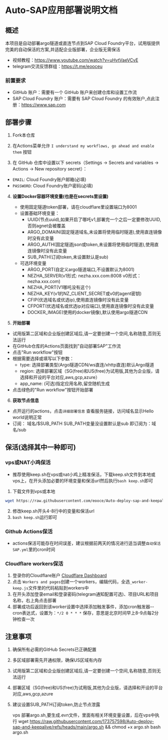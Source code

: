 # Auto-SAP应用部署说明文档

## 概述

本项目是自动部署argo隧道或直连节点到SAP Cloud Foundry平台，试用版提供完美的自动保活的方案,并适配企业版部署，企业版无需保活
- 视频教程：https://www.youtube.com/watch?v=uHvtVaeVCvE
- telegram交流反馈群组：https://t.me/eooceu

### 前置要求
* GitHub 账户：需要有一个 GitHub 账户来创建仓库和设置工作流
* SAP Cloud Foundry 账户：需要有 SAP Cloud Foundry 的有效账户,点此注册：https://www.sap.com

## 部署步骤

1. Fork本仓库

2. 在Actions菜单允许 `I understand my workflows, go ahead and enable them` 按钮

3. 在 GitHub 仓库中设置以下 secrets（Settings → Secrets and variables → Actions → New repository secret）：
- `EMAIL`: Cloud Foundry账户邮箱(必填)
- `PASSWORD`: Cloud Foundry账户密码(必填)

4. **设置Docker容器环境变量(也是在secrets里设置)**
   - 使用固定隧道token部署，请在cloudflare里设置端口为8001
   - 设置基础环境变量：
     - UUID(节点uuid),如果开启了哪吒v1,部署完一个之后一定要修改UUID,否则agnet会被覆盖
     - ARGO_DOMAIN(固定隧道域名,未设置将使用临时隧道),使用直连镜像时没有此变量
     - ARGO_AUTH(固定隧道json或token,未设置将使用临时隧道),使用直连镜像时没有此变量
     - SUB_PATH(订阅token,未设置默认是sub)
   - 可选环境变量
     - ARGO_PORT(自定义argo隧道端口,不设置默认为8001)
     - NEZHA_SERVER(v1形式: nezha.xxx.com:8008  v0形式：nezha.xxx.com)
     - NEZHA_PORT(V1哪吒没有这个)
     - NEZHA_KEY(v1的NZ_CLIENT_SECRET或v0的agent密钥)
     - CFIP(优选域名或优选ip),使用直连镜像时没有此变量
     - CFPORT(优选域名或优选ip对应端口),使用直连镜像时没有此变量
     - DOCKER_IMAGE(使用的docker镜像),默认使用argo隧道CDN

6. **开始部署**
* 试用版第二区域和企业版创建区域后,请一定要创建一个空间,名称随意,否则无法运行
* 在GitHub仓库的Actions页面找到"自动部署SAP"工作流
* 点击"Run workflow"按钮
* 根据需要选择或填写以下参数：
   - type: 选择部署类型(Argo隧道CDN/ws直连/xhttp直连)默认Argo隧道
   - region: 选择部署区域（SG(free)和US(free)为试用版,其他为企业版，请选择和开设的平台对应,aws,gcp,azure）
   - app_name: (可选)指定应用名称,留空随机生成
* 点击绿色的"Run workflow"按钮开始部署

6. **获取节点信息**
* 点开运行的actions，点击`详细部署信息` 查看服务链接，访问域名显示Hello world说明正常
* 订阅： 域名/$SUB_PATH    SUB_PATH变量没设置默认是sub  即订阅为：域名/sub


## 保活(选择其中一种即可)
### vps或NAT小鸡保活
- 推荐使用keep.sh在vps或nat小鸡上精准保活，下载keep.sh文件到本地或vps上，在开头添加必要的环境变量和保活url然后执行`bash keep.sh`即可
1. 下载文件到vps或本地
```bash
wget https://raw.githubusercontent.com/eooce/Auto-deploy-sap-and-keepalive/refs/heads/main/keep.sh && chmod +x keep.sh
```
2. 修改keep.sh开头4-8行中的变量和保活url
3. `bash keep.sh`运行即可


### Github Actions保活
* actions保活可能存在时间误差，建议根据前两天的情况进行适当调整`自动保活SAP.yml`里的cron时间


### Cloudflare workers保活
1. 登录你的Cloudflare账户 [Cloudflare Dashboard](https://dash.cloudflare.com)
2. 点击 `Workers and pages`创建一个workers，编辑代码，全选`_worker-keep.js`文件里的代码粘贴到workers中
3. 在开头添加登录email和登录密码(telegram通知配置可选)、项目URL和项目名称，右上角点击部署
4. 部署成功后返回到该worker设置中选择添加触发事件，添加cron触发器--cron表达式，设置为：`*/2 0 * * *` 保存，意思是北京时间早上8-9点每2分钟检查一次


## 注意事项

1. 确保所有必需的GitHub Secrets已正确配置
2. 多区域部署需先开通权限，确保US区域有内存
3. 试用版第二区域和企业版创建区域后,请一定要创建一个空间,名称随意,否则无法运行
4. 部署区域（SG(free)和US(free)为试用版,其他为企业版，请选择和开设的平台对应,aws,gcp,azure
5. 建议设置SUB_PATH订阅token,防止节点泄露

   vps 部署argo.sh,要生成.evn文件，里面有相关环境变量设置，后在vps中执行
   wget https://raw.githubusercontent.com/173757598/Auto-deploy-sap-and-keepalive/refs/heads/main/argo.sh && chmod +x argo.sh
   bash argo.sh

